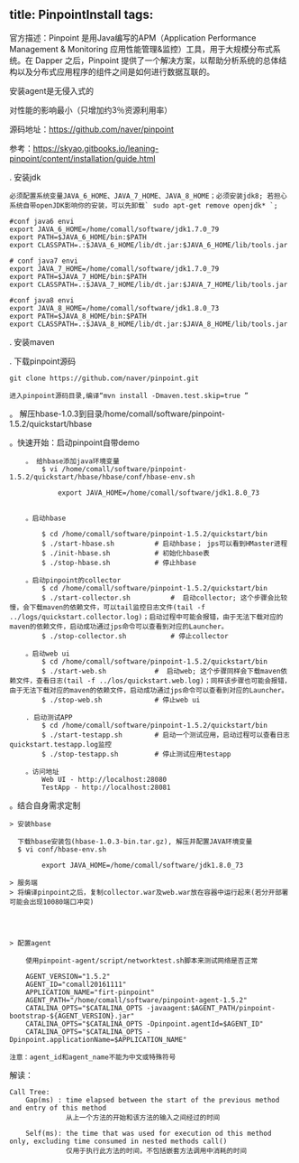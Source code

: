 title: PinpointInstall
tags:
---

官方描述：Pinpoint 是用Java编写的APM（Application Performance Management & Monitoring 应用性能管理&监控）工具，用于大规模分布式系统。在 Dapper 之后，Pinpoint 提供了一个解决方案，以帮助分析系统的总体结构以及分布式应用程序的组件之间是如何进行数据互联的。

安装agent是无侵入式的

对性能的影响最小（只增加约3％资源利用率）

源码地址：https://github.com/naver/pinpoint

参考：https://skyao.gitbooks.io/leaning-pinpoint/content/installation/guide.html

. 安装jdk
	
	必须配置系统变量JAVA_6_HOME、JAVA_7_HOME、JAVA_8_HOME；必须安装jdk8; 若担心系统自带openJDK影响你的安装，可以先卸载` sudo apt-get remove openjdk* `;
	
	#conf java6 envi
	export JAVA_6_HOME=/home/comall/software/jdk1.7.0_79
	export PATH=$JAVA_6_HOME/bin:$PATH
	export CLASSPATH=.:$JAVA_6_HOME/lib/dt.jar:$JAVA_6_HOME/lib/tools.jar

	# conf java7 envi
	export JAVA_7_HOME=/home/comall/software/jdk1.7.0_79
	export PATH=$JAVA_7_HOME/bin:$PATH
	export CLASSPATH=.:$JAVA_7_HOME/lib/dt.jar:$JAVA_7_HOME/lib/tools.jar

	#conf java8 envi
	export JAVA_8_HOME=/home/comall/software/jdk1.8.0_73
	export PATH=$JAVA_8_HOME/bin:$PATH
	export CLASSPATH=.:$JAVA_8_HOME/lib/dt.jar:$JAVA_8_HOME/lib/tools.jar

. 安装maven


. 下载pinpoint源码
	
	git clone https://github.com/naver/pinpoint.git

	进入pinpoint源码目录,编译“mvn install -Dmaven.test.skip=true ”


。 解压hbase-1.0.3到目录/home/comall/software/pinpoint-1.5.2/quickstart/hbase

。快速开始：启动pinpoint自带demo

		。 给hbase添加java环境变量
			$ vi /home/comall/software/pinpoint-1.5.2/quickstart/hbase/hbase/conf/hbase-env.sh
			
				export JAVA_HOME=/home/comall/software/jdk1.8.0_73


		。启动hbase

			$ cd /home/comall/software/pinpoint-1.5.2/quickstart/bin
			$ ./start-hbase.sh 			# 启动hbase； jps可以看到HMaster进程
			$ ./init-hbase.sh 			# 初始化hbase表
			$ ./stop-hbase.sh 			# 停止hbase

		。启动pinpoint的collector
			$ cd /home/comall/software/pinpoint-1.5.2/quickstart/bin
			$ ./start-collector.sh 			#  启动collector; 这个步骤会比较慢，会下载maven的依赖文件，可以tail监控日志文件(tail -f ../logs/quickstart.collector.log)；启动过程中可能会报错，由于无法下载对应的maven的依赖文件，启动成功通过jps命令可以查看到对应的Launcher。
			$ ./stop-collector.sh 			# 停止collector

		。启动web ui
			$ cd /home/comall/software/pinpoint-1.5.2/quickstart/bin
			$ ./start-web.sh 			#  启动web; 这个步骤同样会下载maven依赖文件，查看日志(tail -f ../los/quickstart.web.log)；同样该步骤也可能会报错，由于无法下载对应的maven的依赖文件，启动成功通过jps命令可以查看到对应的Launcher。
			$ ./stop-web.sh 			# 停止web ui

		. 启动测试APP
			$ cd /home/comall/software/pinpoint-1.5.2/quickstart/bin
			$ ./start-testapp.sh 		# 启动一个测试应用，启动过程可以查看日志quickstart.testapp.log监控
			$ ./stop-testapp.sh 		# 停止测试应用testapp

		。访问地址
			Web UI - http://localhost:28080
			TestApp - http://localhost:28081


。结合自身需求定制

	> 安装hbase

	  下载hbase安装包(hbase-1.0.3-bin.tar.gz), 解压并配置JAVA环境变量
	  $ vi conf/hbase-env.sh

	  		export JAVA_HOME=/home/comall/software/jdk1.8.0_73

	> 服务端
	> 将编译pinpoint之后，复制collector.war及web.war放在容器中运行起来(若分开部署可能会出现10080端口冲突)

	


	> 配置agent

		使用pinpoint-agent/script/networktest.sh脚本来测试网络是否正常

		AGENT_VERSION="1.5.2"
		AGENT_ID="comall20161111"
		APPLICATION_NAME="firt-pinpoint"
		AGENT_PATH="/home/comall/software/pinpoint-agent-1.5.2"
		CATALINA_OPTS="$CATALINA_OPTS -javaagent:$AGENT_PATH/pinpoint-bootstrap-${AGENT_VERSION}.jar"
		CATALINA_OPTS="$CATALINA_OPTS -Dpinpoint.agentId=$AGENT_ID"
		CATALINA_OPTS="$CATALINA_OPTS -Dpinpoint.applicationName=$APPLICATION_NAME"
	
	注意：agent_id和agent_name不能为中文或特殊符号



解读：

	Call Tree:
		Gap(ms) : time elapsed between the start of the previous method and entry of this method
				  从上一个方法的开始和该方法的输入之间经过的时间
				  
		Self(ms): the time that was used for execution od this method only, excluding time consumed in nested methods call()
				  仅用于执行此方法的时间，不包括嵌套方法调用中消耗的时间












